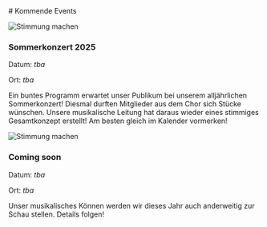 <div markdown="1" class="upcoming-events grid">
<div markdown="1" class="cell cell--12">
# Kommende Events
</div>

<div markdown="1" class="cell cell--12 cell--lg-6">

![Stimmung machen](assets/images/upcoming-events.avif)

### Sommerkonzert 2025

Datum: *tba*

Ort: *tba*

Ein buntes Programm erwartet unser Publikum bei unserem alljährlichen Sommerkonzert! Diesmal durften Mitglieder aus dem Chor sich Stücke wünschen. Unsere musikalische Leitung hat daraus wieder eines stimmiges Gesamtkonzept erstellt! Am besten gleich im Kalender vormerken!

</div>

<div markdown="1" class="cell cell--12 cell--lg-6">



![Stimmung machen](assets/images/upcoming-events-2.avif)

### Coming soon
Datum: *tba*

Ort: *tba*

Unser musikalisches Können werden wir dieses Jahr auch anderweitig zur Schau stellen. Details folgen!

</div>
</div>
